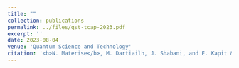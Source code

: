 ```yaml
---
title: ""
collection: publications
permalink: ../files/qst-tcap-2023.pdf
excerpt: ''
date: 2023-08-04
venue: 'Quantum Science and Technology'
citation: '<b>N. Materise</b>, M. Dartiailh, J. Shabani, and E. Kapit &quot;Tunable capacitor for superconducting qubits using an InAs/InGaAs heterostructure,&quot; 2023, <a href="https://iopscience.iop.org/article/10.1088/2058-9565/aceb18">https://iopscience.iop.org/article/10.1088/2058-9565/aceb18</a>'
---
```

